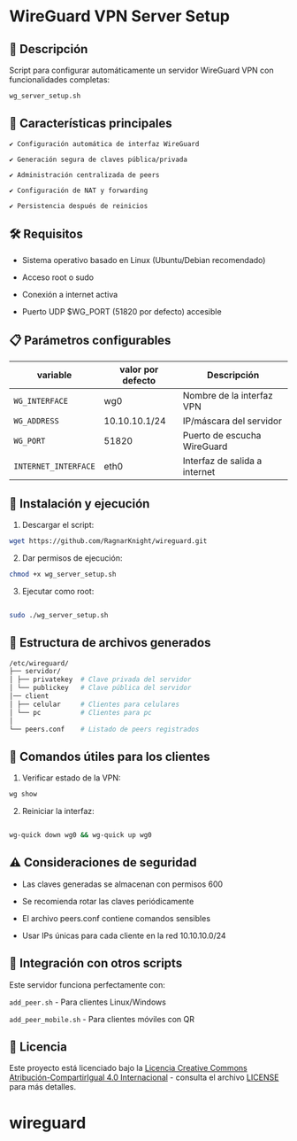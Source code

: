 # WireGuard VPN Server Setup

## 📌 Descripción

Script para configurar automáticamente un servidor WireGuard VPN con funcionalidades completas:

```bash
wg_server_setup.sh
```

## 🌟 Características principales

    ✔️ Configuración automática de interfaz WireGuard

    ✔️ Generación segura de claves pública/privada

    ✔️ Administración centralizada de peers

    ✔️ Configuración de NAT y forwarding

    ✔️ Persistencia después de reinicios

## 🛠 Requisitos

- Sistema operativo basado en Linux (Ubuntu/Debian recomendado)

- Acceso root o sudo

- Conexión a internet activa

- Puerto UDP $WG_PORT (51820 por defecto) accesible

## 📋 Parámetros configurables

| variable             | valor por defecto | Descripción                   |
| -------------------- | ----------------- | ----------------------------- |
| `WG_INTERFACE`       | wg0               | Nombre de la interfaz VPN     |
| `WG_ADDRESS`         | 10.10.10.1/24     | IP/máscara del servidor       |
| `WG_PORT`            | 51820             | Puerto de escucha WireGuard   |
| `INTERNET_INTERFACE` | eth0              | Interfaz de salida a internet |

## 🚀 Instalación y ejecución

1. Descargar el script:

```bash
wget https://github.com/RagnarKnight/wireguard.git

```

2. Dar permisos de ejecución:

```bash
chmod +x wg_server_setup.sh
```

3. Ejecutar como root:

```bash

sudo ./wg_server_setup.sh

```

## 📂 Estructura de archivos generados

```bash
/etc/wireguard/
├── servidor/
│ ├── privatekey  # Clave privada del servidor
│ └── publickey   # Clave pública del servidor
│── client
│ ├── celular     # Clientes para celulares
│ └── pc          # Clientes para pc
│
└── peers.conf    # Listado de peers registrados
```

## 🔧 Comandos útiles para los clientes

1.  Verificar estado de la VPN:

```bash
wg show
```

2. Reiniciar la interfaz:

```bash

wg-quick down wg0 && wg-quick up wg0
```

## ⚠️ Consideraciones de seguridad

- Las claves generadas se almacenan con permisos 600

- Se recomienda rotar las claves periódicamente

- El archivo peers.conf contiene comandos sensibles

- Usar IPs únicas para cada cliente en la red 10.10.10.0/24

## 🔄 Integración con otros scripts

Este servidor funciona perfectamente con:

`add_peer.sh` - Para clientes Linux/Windows

`add_peer_mobile.sh` - Para clientes móviles con QR

## 📜 Licencia

Este proyecto está licenciado bajo la [Licencia Creative Commons Atribución-CompartirIgual 4.0 Internacional](https://creativecommons.org/licenses/by-sa/4.0/) - consulta el archivo [LICENSE](LICENSE) para más detalles.
# wireguard
